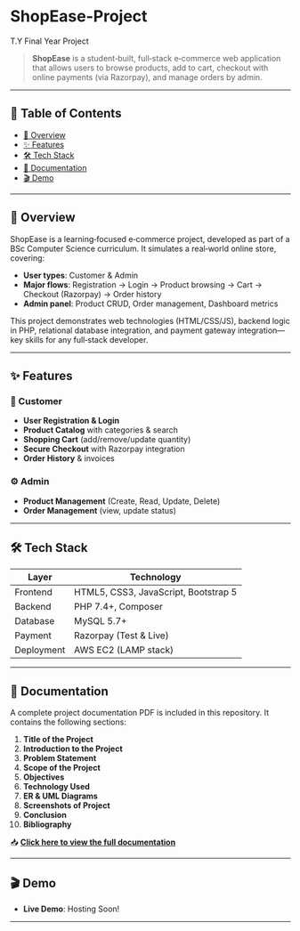 # ShopEase-Project
T.Y Final Year Project

> **ShopEase** is a student‑built, full‑stack e‑commerce web application that allows users to browse products, add to cart, checkout with online payments (via Razorpay), and manage orders by admin.

---

## 📖 Table of Contents

- [🚀 Overview](#-overview)
- [✨ Features](#-features)
- [🛠 Tech Stack](#-tech-stack)
- [📸 Documentation](#-documentation)
- [🎬 Demo](#-demo)

---

## 🚀 Overview

ShopEase is a learning‑focused e‑commerce project, developed as part of a BSc Computer Science curriculum. It simulates a real‑world online store, covering:

- **User types**: Customer & Admin
- **Major flows**: Registration → Login → Product browsing → Cart → Checkout (Razorpay) → Order history
- **Admin panel**: Product CRUD, Order management, Dashboard metrics

This project demonstrates web technologies (HTML/CSS/JS), backend logic in PHP, relational database integration, and payment gateway integration—key skills for any full‑stack developer.

---

## ✨ Features

### 🛒 Customer

- **User Registration & Login**
- **Product Catalog** with categories & search
- **Shopping Cart** (add/remove/update quantity)
- **Secure Checkout** with Razorpay integration
- **Order History** & invoices

### ⚙️ Admin

- **Product Management** (Create, Read, Update, Delete)
- **Order Management** (view, update status)

---

## 🛠 Tech Stack

| Layer      | Technology                           |
| ---------- | ------------------------------------ |
| Frontend   | HTML5, CSS3, JavaScript, Bootstrap 5 |
| Backend    | PHP 7.4+, Composer                   |
| Database   | MySQL 5.7+                           |
| Payment    | Razorpay (Test & Live)               |
| Deployment | AWS EC2 (LAMP stack)                 |

---

## 📄 Documentation

A complete project documentation PDF is included in this repository. It contains the following sections:

1. **Title of the Project**
2. **Introduction to the Project**
3. **Problem Statement**
4. **Scope of the Project**
5. **Objectives**
6. **Technology Used**
7. **ER & UML Diagrams**
8. **Screenshots of Project**
9. **Conclusion**
10. **Bibliography**

📥 **[Click here to view the full documentation](./ShopEase-Project/ShopEase_Documentation.pdf)**

---

## 🎬 Demo

- **Live Demo**: Hosting Soon!

---

